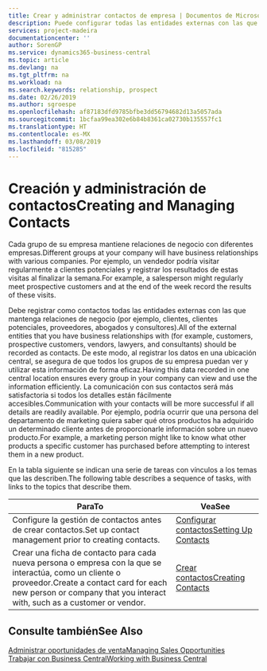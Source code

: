 ```yaml
---
title: Crear y administrar contactos de empresa | Documentos de Microsoft
description: Puede configurar todas las entidades externas con las que mantenga una relación de negocio (por ejemplo clientes potenciales, clientes, proveedores y consultores) como contactos.
services: project-madeira
documentationcenter: ''
author: SorenGP
ms.service: dynamics365-business-central
ms.topic: article
ms.devlang: na
ms.tgt_pltfrm: na
ms.workload: na
ms.search.keywords: relationship, prospect
ms.date: 02/26/2019
ms.author: sgroespe
ms.openlocfilehash: af87183dfd9785bfbe3dd56794682d13a5057ada
ms.sourcegitcommit: 1bcfaa99ea302e6b84b8361ca02730b135557fc1
ms.translationtype: HT
ms.contentlocale: es-MX
ms.lasthandoff: 03/08/2019
ms.locfileid: "815285"
---
```

# <a name="creating-and-managing-contacts"></a><span data-ttu-id="d093a-103">Creación y administración de contactos</span><span class="sxs-lookup"><span data-stu-id="d093a-103">Creating and Managing Contacts</span></span>
<span data-ttu-id="d093a-104">Cada grupo de su empresa mantiene relaciones de negocio con diferentes empresas.</span><span class="sxs-lookup"><span data-stu-id="d093a-104">Different groups at your company will have business relationships with various companies.</span></span> <span data-ttu-id="d093a-105">Por ejemplo, un vendedor podría visitar regularmente a clientes potenciales y registrar los resultados de estas visitas al finalizar la semana.</span><span class="sxs-lookup"><span data-stu-id="d093a-105">For example, a salesperson might regularly meet prospective customers and at the end of the week record the results of these visits.</span></span>

<span data-ttu-id="d093a-106">Debe registrar como contactos todas las entidades externas con las que mantenga relaciones de negocio (por ejemplo, clientes, clientes potenciales, proveedores, abogados y consultores).</span><span class="sxs-lookup"><span data-stu-id="d093a-106">All of the external entities that you have business relationships with (for example, customers, prospective customers, vendors, lawyers, and consultants) should be recorded as contacts.</span></span> <span data-ttu-id="d093a-107">De este modo, al registrar los datos en una ubicación central, se asegura de que todos los grupos de su empresa puedan ver y utilizar esta información de forma eficaz.</span><span class="sxs-lookup"><span data-stu-id="d093a-107">Having this data recorded in one central location ensures every group in your company can view and use the information efficiently.</span></span> <span data-ttu-id="d093a-108">La comunicación con sus contactos será más satisfactoria si todos los detalles están fácilmente accesibles.</span><span class="sxs-lookup"><span data-stu-id="d093a-108">Communication with your contacts will be more successful if all details are readily available.</span></span> <span data-ttu-id="d093a-109">Por ejemplo, podría ocurrir que una persona del departamento de marketing quiera saber qué otros productos ha adquirido un determinado cliente antes de proporcionarle información sobre un nuevo producto.</span><span class="sxs-lookup"><span data-stu-id="d093a-109">For example, a marketing person might like to know what other products a specific customer has purchased before attempting to interest them in a new product.</span></span>

<span data-ttu-id="d093a-110">En la tabla siguiente se indican una serie de tareas con vínculos a los temas que las describen.</span><span class="sxs-lookup"><span data-stu-id="d093a-110">The following table describes a sequence of tasks, with links to the topics that describe them.</span></span>

| <span data-ttu-id="d093a-111">Para</span><span class="sxs-lookup"><span data-stu-id="d093a-111">To</span></span> | <span data-ttu-id="d093a-112">Vea</span><span class="sxs-lookup"><span data-stu-id="d093a-112">See</span></span> |
| --- | --- |
| <span data-ttu-id="d093a-113">Configure la gestión de contactos antes de crear contactos.</span><span class="sxs-lookup"><span data-stu-id="d093a-113">Set up contact management prior to creating contacts.</span></span> |[<span data-ttu-id="d093a-114">Configurar contactos</span><span class="sxs-lookup"><span data-stu-id="d093a-114">Setting Up Contacts</span></span>](marketing-setup-contacts.md) |
| <span data-ttu-id="d093a-115">Crear una ficha de contacto para cada nueva persona o empresa con la que se interactúa, como un cliente o proveedor.</span><span class="sxs-lookup"><span data-stu-id="d093a-115">Create a contact card for each new person or company that you interact with, such as a customer or vendor.</span></span> |[<span data-ttu-id="d093a-116">Crear contactos</span><span class="sxs-lookup"><span data-stu-id="d093a-116">Creating Contacts</span></span>](marketing-create-contact-companies.md) |

## <a name="see-also"></a><span data-ttu-id="d093a-117">Consulte también</span><span class="sxs-lookup"><span data-stu-id="d093a-117">See Also</span></span>
[<span data-ttu-id="d093a-118">Administrar oportunidades de venta</span><span class="sxs-lookup"><span data-stu-id="d093a-118">Managing Sales Opportunities</span></span>](marketing-manage-sales-opportunities.md)  
[<span data-ttu-id="d093a-119">Trabajar con Business Central</span><span class="sxs-lookup"><span data-stu-id="d093a-119">Working with Business Central</span></span>](ui-work-product.md)  
